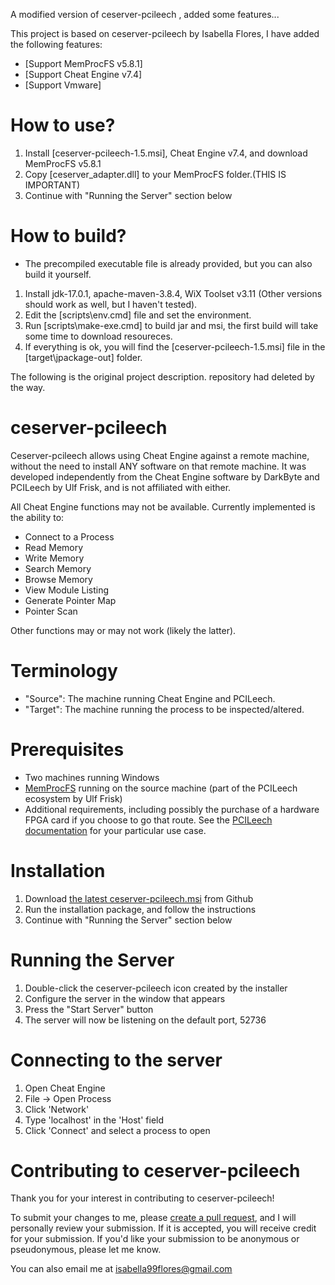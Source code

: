 A modified version of ceserver-pcileech , added some features...

This project is based on ceserver-pcileech by Isabella Flores, I have added the following features:
- [Support MemProcFS v5.8.1]
- [Support Cheat Engine v7.4]
- [Support Vmware]

# How to use?
1. Install [ceserver-pcileech-1.5.msi], Cheat Engine v7.4, and download MemProcFS v5.8.1
2. Copy [ceserver_adapter.dll] to your MemProcFS folder.(THIS IS IMPORTANT)
3. Continue with "Running the Server" section below

# How to build?
* The precompiled executable file is already provided, but you can also build it yourself.

1. Install jdk-17.0.1, apache-maven-3.8.4, WiX Toolset v3.11  (Other versions should work as well, but I haven't tested).
2. Edit the [scripts\env.cmd] file and set the environment.
3. Run [scripts\make-exe.cmd] to build jar and msi, the first build will take some time to download resoureces.
4. If everything is ok, you will find the [ceserver-pcileech-1.5.msi] file in the [target\jpackage-out] folder.

The following is the original project description. repository had deleted by the way.

# ceserver-pcileech

Ceserver-pcileech allows using Cheat Engine against a remote machine, without the need to install ANY software on that
remote machine. It was developed independently from the Cheat Engine software by DarkByte and PCILeech by Ulf Frisk, and
is not affiliated with either.

All Cheat Engine functions may not be available. Currently implemented is the ability to:

* Connect to a Process
* Read Memory
* Write Memory
* Search Memory
* Browse Memory
* View Module Listing
* Generate Pointer Map
* Pointer Scan

Other functions may or may not work (likely the latter).

# Terminology

* "Source": The machine running Cheat Engine and PCILeech.
* "Target": The machine running the process to be inspected/altered.

# Prerequisites

* Two machines running Windows
* [MemProcFS](https://github.com/ufrisk/MemProcFS) running on the source machine (part of the PCILeech ecosystem by Ulf
  Frisk)
* Additional requirements, including possibly the purchase of a hardware FPGA card if you choose to go that route. See
  the [PCILeech documentation](https://github.com/ufrisk/pcileech/blob/master/readme.md) for your particular use case.

# Installation

1. Download [the latest ceserver-pcileech.msi](https://github.com/isabellaflores/ceserver-pcileech/releases) from Github
2. Run the installation package, and follow the instructions
3. Continue with "Running the Server" section below

# Running the Server

1. Double-click the ceserver-pcileech icon created by the installer
4. Configure the server in the window that appears
5. Press the "Start Server" button
6. The server will now be listening on the default port, 52736

# Connecting to the server

1. Open Cheat Engine
2. File -> Open Process
3. Click 'Network'
4. Type 'localhost' in the 'Host' field
5. Click 'Connect' and select a process to open

# Contributing to ceserver-pcileech

Thank you for your interest in contributing to ceserver-pcileech!

To submit your changes to me, please [create a pull request](https://github.com/isabellaflores/ceserver-pcileech/pulls),
and I will personally review your submission. If it is accepted, you will receive credit for your submission. If you'd
like your submission to be anonymous or pseudonymous, please let me know.

You can also email me at [isabella99flores@gmail.com](mailto:isabella99flores@gmail.com)